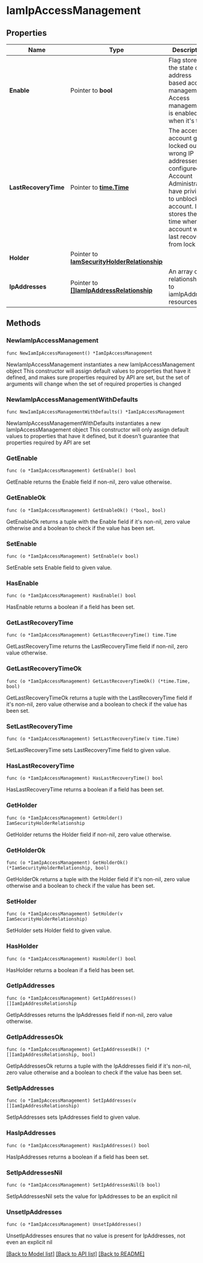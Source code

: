 # IamIpAccessManagement

## Properties

Name | Type | Description | Notes
------------ | ------------- | ------------- | -------------
**Enable** | Pointer to **bool** | Flag stores the state of IP address based access management. Access management is enabled when it&#39;s true. | [optional] 
**LastRecoveryTime** | Pointer to [**time.Time**](time.Time.md) | The access to account gets locked out if wrong IP addresses are configured. Account Administrators have privilege to unblock the account. It stores the time when the account was last recovered from lock out. | [optional] [readonly] 
**Holder** | Pointer to [**IamSecurityHolderRelationship**](iam.SecurityHolder.Relationship.md) |  | [optional] 
**IpAddresses** | Pointer to [**[]IamIpAddressRelationship**](iam.IpAddress.Relationship.md) | An array of relationships to iamIpAddress resources. | [optional] [readonly] 

## Methods

### NewIamIpAccessManagement

`func NewIamIpAccessManagement() *IamIpAccessManagement`

NewIamIpAccessManagement instantiates a new IamIpAccessManagement object
This constructor will assign default values to properties that have it defined,
and makes sure properties required by API are set, but the set of arguments
will change when the set of required properties is changed

### NewIamIpAccessManagementWithDefaults

`func NewIamIpAccessManagementWithDefaults() *IamIpAccessManagement`

NewIamIpAccessManagementWithDefaults instantiates a new IamIpAccessManagement object
This constructor will only assign default values to properties that have it defined,
but it doesn't guarantee that properties required by API are set

### GetEnable

`func (o *IamIpAccessManagement) GetEnable() bool`

GetEnable returns the Enable field if non-nil, zero value otherwise.

### GetEnableOk

`func (o *IamIpAccessManagement) GetEnableOk() (*bool, bool)`

GetEnableOk returns a tuple with the Enable field if it's non-nil, zero value otherwise
and a boolean to check if the value has been set.

### SetEnable

`func (o *IamIpAccessManagement) SetEnable(v bool)`

SetEnable sets Enable field to given value.

### HasEnable

`func (o *IamIpAccessManagement) HasEnable() bool`

HasEnable returns a boolean if a field has been set.

### GetLastRecoveryTime

`func (o *IamIpAccessManagement) GetLastRecoveryTime() time.Time`

GetLastRecoveryTime returns the LastRecoveryTime field if non-nil, zero value otherwise.

### GetLastRecoveryTimeOk

`func (o *IamIpAccessManagement) GetLastRecoveryTimeOk() (*time.Time, bool)`

GetLastRecoveryTimeOk returns a tuple with the LastRecoveryTime field if it's non-nil, zero value otherwise
and a boolean to check if the value has been set.

### SetLastRecoveryTime

`func (o *IamIpAccessManagement) SetLastRecoveryTime(v time.Time)`

SetLastRecoveryTime sets LastRecoveryTime field to given value.

### HasLastRecoveryTime

`func (o *IamIpAccessManagement) HasLastRecoveryTime() bool`

HasLastRecoveryTime returns a boolean if a field has been set.

### GetHolder

`func (o *IamIpAccessManagement) GetHolder() IamSecurityHolderRelationship`

GetHolder returns the Holder field if non-nil, zero value otherwise.

### GetHolderOk

`func (o *IamIpAccessManagement) GetHolderOk() (*IamSecurityHolderRelationship, bool)`

GetHolderOk returns a tuple with the Holder field if it's non-nil, zero value otherwise
and a boolean to check if the value has been set.

### SetHolder

`func (o *IamIpAccessManagement) SetHolder(v IamSecurityHolderRelationship)`

SetHolder sets Holder field to given value.

### HasHolder

`func (o *IamIpAccessManagement) HasHolder() bool`

HasHolder returns a boolean if a field has been set.

### GetIpAddresses

`func (o *IamIpAccessManagement) GetIpAddresses() []IamIpAddressRelationship`

GetIpAddresses returns the IpAddresses field if non-nil, zero value otherwise.

### GetIpAddressesOk

`func (o *IamIpAccessManagement) GetIpAddressesOk() (*[]IamIpAddressRelationship, bool)`

GetIpAddressesOk returns a tuple with the IpAddresses field if it's non-nil, zero value otherwise
and a boolean to check if the value has been set.

### SetIpAddresses

`func (o *IamIpAccessManagement) SetIpAddresses(v []IamIpAddressRelationship)`

SetIpAddresses sets IpAddresses field to given value.

### HasIpAddresses

`func (o *IamIpAccessManagement) HasIpAddresses() bool`

HasIpAddresses returns a boolean if a field has been set.

### SetIpAddressesNil

`func (o *IamIpAccessManagement) SetIpAddressesNil(b bool)`

 SetIpAddressesNil sets the value for IpAddresses to be an explicit nil

### UnsetIpAddresses
`func (o *IamIpAccessManagement) UnsetIpAddresses()`

UnsetIpAddresses ensures that no value is present for IpAddresses, not even an explicit nil

[[Back to Model list]](../README.md#documentation-for-models) [[Back to API list]](../README.md#documentation-for-api-endpoints) [[Back to README]](../README.md)


